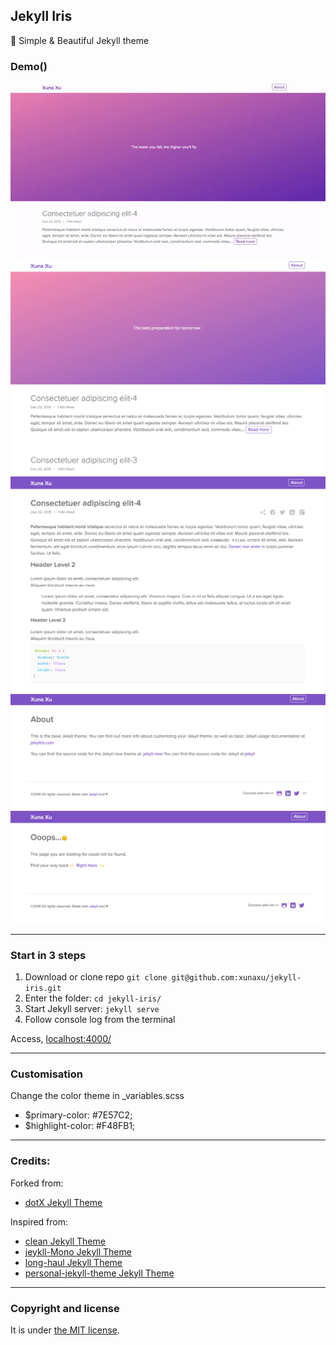 ## Jekyll Iris

:gem: Simple & Beautiful Jekyll theme

### Demo()

![Jeykll-Iris - free Jekyll theme](/homepage.gif)
![Index Page](/screenshot-index.png)
![Post Page](/screenshot-post.png)
![About Page](/screenshot-about.png)
![404 Page](/screenshot-404.png)

---

### Start in 3 steps

1. Download or clone repo `git clone git@github.com:xunaxu/jekyll-iris.git`
2. Enter the folder: `cd jekyll-iris/`
3. Start Jekyll server: `jekyll serve` 
4. Follow console log from the terminal

Access, [localhost:4000/](http://localhost:4000/)

---

### Customisation

Change the color theme in _variables.scss 
* $primary-color: #7E57C2;
* $highlight-color: #F48FB1;

---
### Credits:

Forked from:
* [dotX Jekyll Theme](https://github.com/nandomoreirame/dotX)

Inspired from:
* [clean Jekyll Theme](https://github.com/scotte/jekyll-clean)
* [jeykll-Mono Jekyll Theme](https://github.com/AkshayAgarwal007/Jekyll-Mono)
* [long-haul Jekyll Theme](https://github.com/brianmaierjr/long-haul)
* [personal-jekyll-theme Jekyll Theme](https://github.com/PanosSakkos/personal-jekyll-theme)

___

### Copyright and license

It is under [the MIT license](/LICENSE).

